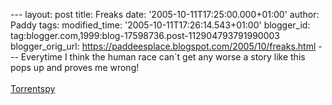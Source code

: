 \-\-- layout: post title: Freaks date: \'2005-10-11T17:25:00.000+01:00\'
author: Paddy tags: modified\_time: \'2005-10-11T17:26:14.543+01:00\'
blogger\_id: tag:blogger.com,1999:blog-17598736.post-112904793791990003
blogger\_orig\_url:
https://paddeesplace.blogspot.com/2005/10/freaks.html \-\-- Everytime I
think the human race can\`t get any worse a story like this pops up and
proves me wrong!\
\
[Torrentspy](https://torrentspy.com/article.asp?id=3728)
